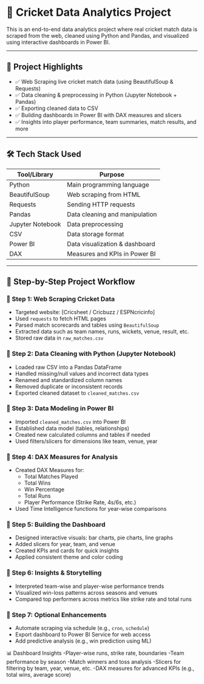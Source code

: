 # 🏏 Cricket Data Analytics Project

This is an end-to-end data analytics project where real cricket match data is scraped from the web, cleaned using Python and Pandas, and visualized using interactive dashboards in Power BI.

---

## 📌 Project Highlights

- ✅ Web Scraping live cricket match data (using BeautifulSoup & Requests)
- ✅ Data cleaning & preprocessing in Python (Jupyter Notebook + Pandas)
- ✅ Exporting cleaned data to CSV
- ✅ Building dashboards in Power BI with DAX measures and slicers
- ✅ Insights into player performance, team summaries, match results, and more

---

## 🛠️ Tech Stack Used

| Tool/Library     | Purpose                          |
|------------------|----------------------------------|
| Python           | Main programming language        |
| BeautifulSoup    | Web scraping from HTML           |
| Requests         | Sending HTTP requests             |
| Pandas           | Data cleaning and manipulation   |
| Jupyter Notebook | Data preprocessing               |
| CSV              | Data storage format              |
| Power BI         | Data visualization & dashboard   |
| DAX              | Measures and KPIs in Power BI    |

---

## 🧭 Step-by-Step Project Workflow

### 🔹 Step 1: Web Scraping Cricket Data
- Targeted website: [Cricsheet / Cricbuzz / ESPNcricinfo]
- Used `requests` to fetch HTML pages
- Parsed match scorecards and tables using `BeautifulSoup`
- Extracted data such as team names, runs, wickets, venue, result, etc.
- Stored raw data in `raw_matches.csv`

### 🔹 Step 2: Data Cleaning with Python (Jupyter Notebook)
- Loaded raw CSV into a Pandas DataFrame
- Handled missing/null values and incorrect data types
- Renamed and standardized column names
- Removed duplicate or inconsistent records
- Exported cleaned dataset to `cleaned_matches.csv`

### 🔹 Step 3: Data Modeling in Power BI
- Imported `cleaned_matches.csv` into Power BI
- Established data model (tables, relationships)
- Created new calculated columns and tables if needed
- Used filters/slicers for dimensions like team, venue, year

### 🔹 Step 4: DAX Measures for Analysis
- Created DAX Measures for:
  - Total Matches Played
  - Total Wins
  - Win Percentage
  - Total Runs
  - Player Performance (Strike Rate, 4s/6s, etc.)
- Used Time Intelligence functions for year-wise comparisons

### 🔹 Step 5: Building the Dashboard
- Designed interactive visuals: bar charts, pie charts, line graphs
- Added slicers for year, team, and venue
- Created KPIs and cards for quick insights
- Applied consistent theme and color coding

### 🔹 Step 6: Insights & Storytelling
- Interpreted team-wise and player-wise performance trends
- Visualized win-loss patterns across seasons and venues
- Compared top performers across metrics like strike rate and total runs

### 🔹 Step 7: Optional Enhancements
- Automate scraping via schedule (e.g., `cron`, `schedule`)
- Export dashboard to Power BI Service for web access
- Add predictive analysis (e.g., win prediction using ML)

📊 Dashboard Insights
-Player-wise runs, strike rate, boundaries
-Team performance by season
-Match winners and toss analysis
-Slicers for filtering by team, year, venue, etc.
-DAX measures for advanced KPIs (e.g., total wins, average score)

